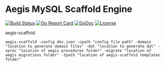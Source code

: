 # Aegis MySQL Scaffold Engine

[![Build Status](https://api.travis-ci.org/nortonlifelock/aegis-scaffold.svg?branch=master)](https://travis-ci.org/nortonlifelock/aegis-scaffold)
[![Go Report Card](https://goreportcard.com/badge/github.com/nortonlifelock/aegis-scaffold)](https://goreportcard.com/report/github.com/nortonlifelock/aegis-scaffold)
[![GoDoc](https://godoc.org/github.com/nortonlifelock/aegis-scaffold?status.svg)](https://godoc.org/github.com/nortonlifelock/aegis-scaffold)
[![License](https://img.shields.io/badge/License-Apache%202.0-blue.svg)](https://opensource.org/licenses/Apache-2.0)

aegis-scaffold

```
aegis-scaffold -config dev.json -cpath "config file path" -domain "location to generate domain files" -dal "location to generate dal" -sproc "location of aegis procedures folder" -migrate "location of aegis migrations folder" -tpath "location of aegis-scaffold templates folder"

```